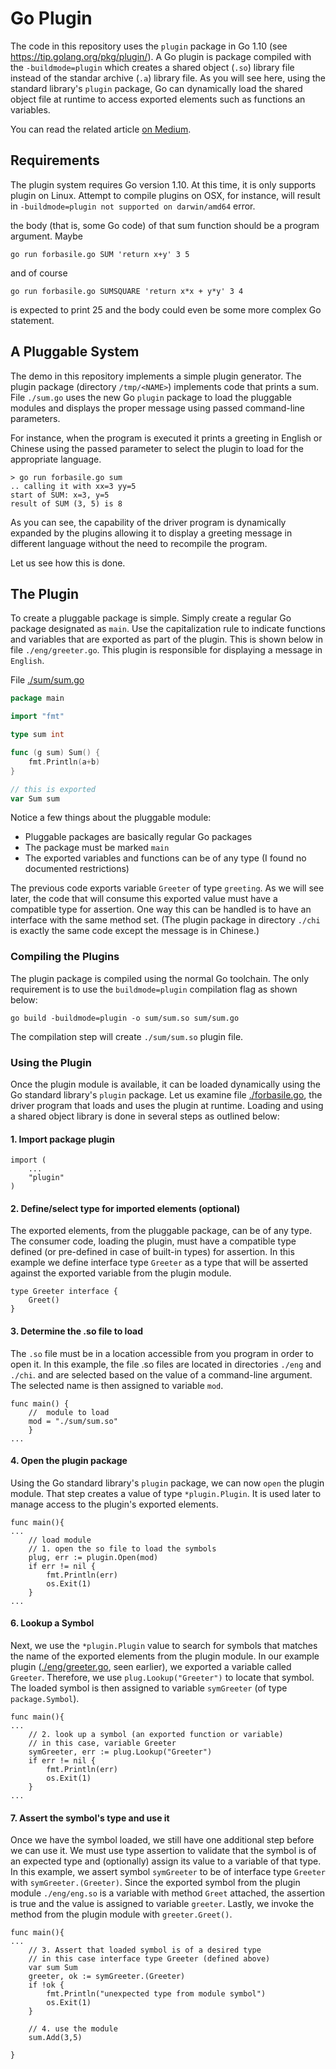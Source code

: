 # Go Plugin

The code in this repository uses the `plugin` package in Go 1.10 (see https://tip.golang.org/pkg/plugin/).  A Go plugin is package compiled with the `-buildmode=plugin` which creates a shared object (`.so`) library file instead of the standar archive (`.a`) library file.  As you will see here, using the standard library's `plugin` package, Go can dynamically load the shared object file at runtime to access exported elements such as functions an variables.

You can read the related article [on Medium](https://medium.com/learning-the-go-programming-language/writing-modular-go-programs-with-plugins-ec46381ee1a9).

## Requirements
The plugin system requires Go version 1.10.  At this time, it is only supports plugin on Linux.  Attempt 
to compile plugins on OSX, for instance, will result in  `-buildmode=plugin not supported on darwin/amd64` error.

the body (that is, some Go code) of that sum function should be a
program argument. Maybe


    go run forbasile.go SUM 'return x+y' 3 5


and of course


    go run forbasile.go SUMSQUARE 'return x*x + y*y' 3 4


is expected to print 25
and the body could even be some more complex Go statement.

## A Pluggable System
The demo in this repository implements a simple plugin generator.  The plugin package (directory `/tmp/<NAME>`) implements code that prints a sum.  File `./sum.go` uses the new Go `plugin` package to load the pluggable modules and displays the proper message using passed command-line parameters.

For instance, when the program is executed it prints a greeting in English or Chinese 
using the passed parameter to select the plugin to load for the appropriate language.
```
> go run forbasile.go sum
.. calling it with xx=3 yy=5
start of SUM: x=3, y=5
result of SUM (3, 5) is 8
```

As you can see, the capability of the driver program is dynamically expanded by the plugins allowing it to display a greeting message in different language without the need to recompile the program.

Let us see how this is done.


## The Plugin
To create a pluggable package is simple.  Simply create a regular Go package designated as `main`. Use the capitalization rule to indicate functions and variables that are exported as part of the plugin.  This is shown below in file  `./eng/greeter.go`.  This plugin is responsible for displaying a message in `English`.  

File [./sum/sum.go](./sum/sum.go)

```go
package main

import "fmt"

type sum int

func (g sum) Sum() {
	fmt.Println(a+b)
}

// this is exported
var Sum sum
```
Notice a few things about the pluggable module:

- Pluggable packages are basically regular Go packages
- The package must be marked `main`
- The exported variables and functions can be of any type (I found no documented restrictions)

The previous code exports variable `Greeter` of type `greeting`.  As we will see later, the code that will consume this exported value must have a compatible type for assertion.  One way this can be handled is to have an interface with the same method set. (The plugin package in directory `./chi` is exactly the same code except the message is in Chinese.)

### Compiling the Plugins
The plugin package is compiled using the normal Go toolchain.  The only requirement is to use the `buildmode=plugin` compilation flag as shown below:

```
go build -buildmode=plugin -o sum/sum.so sum/sum.go
```
The compilation step will create `./sum/sum.so` plugin file.

### Using the Plugin
Once the plugin module is available, it can be loaded dynamically using the Go standard library's `plugin` package.  Let us examine file [./forbasile.go](./forbasile.go), the driver program that loads and uses the plugin at runtime. Loading and using a shared object library is done in several steps as outlined below:

#### 1. Import package plugin
```
import (
	...
	"plugin"
)
```
#### 2. Define/select type for imported elements (optional)
The exported elements, from the pluggable package, can be of any type.  The consumer code, loading the plugin, must have a compatible type defined (or pre-defined in case of built-in types) for assertion. In this example we define interface type `Greeter` as a type that will be asserted against the exported variable from the plugin module. 
```
type Greeter interface {
	Greet()
}
```
#### 3. Determine the .so file to load
The `.so` file must be in a location accessible from you program in order to open it.  In this example, the file .so files are located in directories `./eng` and `./chi`.  and are selected based on the value of a command-line argument.  The selected name is then assigned to variable `mod`.
```
func main() {
	//  module to load
    mod = "./sum/sum.so"
	}
...
```
#### 4. Open the plugin package
Using the Go standard library's `plugin` package, we can now `open` the plugin module.  That step creates a value of type `*plugin.Plugin`.  It is used later to manage access to the plugin's exported elements.

```
func main(){
...
	// load module
	// 1. open the so file to load the symbols
	plug, err := plugin.Open(mod)
	if err != nil {
		fmt.Println(err)
		os.Exit(1)
	}
...
```
#### 6. Lookup a Symbol
Next, we use the `*plugin.Plugin` value to search for symbols that matches the name of the exported elements from the plugin module.  In our example plugin ([./eng/greeter.go](./eng/greeter.go), seen earlier), we exported a variable called `Greeter`.  Therefore, we use `plug.Lookup("Greeter")` to locate that symbol.  The loaded symbol is then assigned to variable `symGreeter` (of type `package.Symbol`).
```
func main(){
...
	// 2. look up a symbol (an exported function or variable)
	// in this case, variable Greeter
	symGreeter, err := plug.Lookup("Greeter")
	if err != nil {
		fmt.Println(err)
		os.Exit(1)
	}
...
```

#### 7. Assert the symbol's type and use it
Once we have the symbol loaded, we still have one additional step before we can use it.  We must use type assertion to validate that the symbol is of an expected type and (optionally) assign its value to a variable of that type.  In this example, we assert symbol `symGreeter` to be of interface type `Greeter` with `symGreeter.(Greeter)`.  Since the exported symbol from the plugin module `./eng/eng.so` is a variable with method `Greet` attached, the assertion is true and the value is assigned to variable `greeter`.  Lastly, we invoke the method from the plugin module with `greeter.Greet()`.
```
func main(){
...
	// 3. Assert that loaded symbol is of a desired type
	// in this case interface type Greeter (defined above)
	var sum Sum
	greeter, ok := symGreeter.(Greeter)
	if !ok {
		fmt.Println("unexpected type from module symbol")
		os.Exit(1)
	}

	// 4. use the module
	sum.Add(3,5)

}
```
